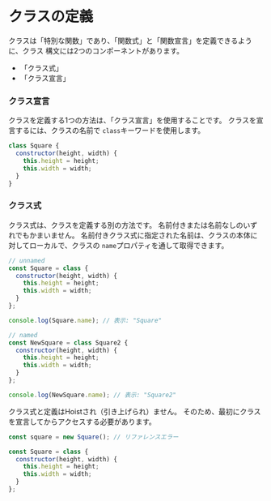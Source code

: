 # **クラスの定義**

クラスは「特別な関数」であり、「関数式」と「関数宣言」を定義できるように、クラス
構文には2つのコンポーネントがあります。

- 「クラス式」
- 「クラス宣言」

### **クラス宣言**

クラスを定義する1つの方法は、「クラス宣言」を使用することです。
クラスを宣言するには、クラスの名前で `class`キーワードを使用します。

```js
class Square {
  constructor(height, width) {
    this.height = height;
    this.width = width;
  }
}
```

### **クラス式**

クラス式は、クラスを定義する別の方法です。 名前付きまたは名前なしのいずれでもかまいません。
名前付きクラス式に指定された名前は、クラスの本体に対してローカルで、クラスの `name`プロパティを通して取得できます。


```js
// unnamed
const Square = class {
  constructor(height, width) {
    this.height = height;
    this.width = width;
  }
};

console.log(Square.name); // 表示: "Square"

// named
const NewSquare = class Square2 {
  constructor(height, width) {
    this.height = height;
    this.width = width;
  }
};

console.log(NewSquare.name); // 表示: "Square2"
```

クラス式と定義はHoistされ（引き上げられ）ません。
そのため、最初にクラスを宣言してからアクセスする必要があります。



```js
const square = new Square(); // リファレンスエラー

const Square = class {
  constructor(height, width) {
    this.height = height;
    this.width = width;
  }
};
```
